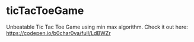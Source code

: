 # ticTacToeGame

Unbeatable Tic Tac Toe Game using min max algorithm. Check it out here: https://codepen.io/b0char0va/full/LdBWZr